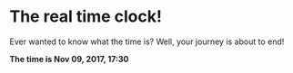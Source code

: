 # The real time clock!

Ever wanted to know what the time is? Well, your journey is about to end!

**The time is Nov 09, 2017, 17:30**